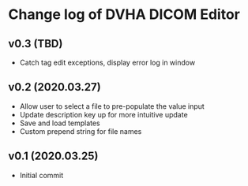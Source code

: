 # Change log of DVHA DICOM Editor

v0.3 (TBD)
--------------------
 - Catch tag edit exceptions, display error log in window
 
v0.2 (2020.03.27)
--------------------
 - Allow user to select a file to pre-populate the value input
 - Update description key up for more intuitive update
 - Save and load templates
 - Custom prepend string for file names

v0.1 (2020.03.25)
--------------------
 - Initial commit